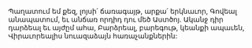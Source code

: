 
Պաղատում եմ քեզ, լոյսի՛ ճառագայթ, արքա՛
երկնաւոր,
Գովեալ անապատում, եւ անճառ որդիդ դու մեծ
Աստծոյ.
Ականջ դիր դարձեալ եւ այժըմ ահա,
Բարձրեալ, բարեգութ, կեանքի ապաւեն,
Վիրաւորեալիս նուազաձայն հառաչանքներին:
